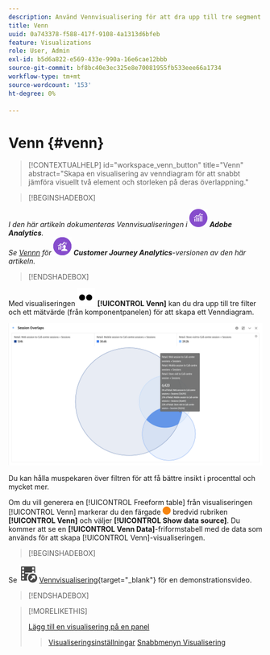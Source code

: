 ```yaml
---
description: Använd Vennvisualisering för att dra upp till tre segment och ett mätvärde för att skapa ett Venndiagram.
title: Venn
uuid: 0a743378-f588-417f-9108-4a1313d6bfeb
feature: Visualizations
role: User, Admin
exl-id: b5d6a822-e569-433e-990a-16e6cae12bbb
source-git-commit: bf8bc40e3ec325e8e70081955fb533eee66a1734
workflow-type: tm+mt
source-wordcount: '153'
ht-degree: 0%

---
```


# Venn {#venn}

<!-- markdownlint-disable MD034 -->

>[!CONTEXTUALHELP]
>id="workspace_venn_button"
>title="Venn"
>abstract="Skapa en visualisering av venndiagram för att snabbt jämföra visuellt två element och storleken på deras överlappning."

<!-- markdownlint-enable MD034 -->


>[!BEGINSHADEBOX]

_I den här artikeln dokumenteras Vennvisualiseringen i_ ![AdobeAnalytics](/help/assets/icons/AdobeAnalytics.svg) _**Adobe Analytics**._<br/>_Se [Vennn](https://experienceleague.adobe.com/en/docs/analytics-platform/using/cja-workspace/visualizations/venn) för_ ![CustomerJourneyAnalytics](/help/assets/icons/CustomerJourneyAnalytics.svg) _**Customer Journey Analytics**-versionen av den här artikeln._

>[!ENDSHADEBOX]

Med visualiseringen ![Type](/help/assets/icons/TwoDots.svg) **[!UICONTROL Venn]** kan du dra upp till tre filter och ett mätvärde (från komponentpanelen) för att skapa ett Venndiagram.

![Vennvisualisering som innehåller tre filter.](assets/venn.png)

Du kan hålla muspekaren över filtren för att få bättre insikt i procenttal och mycket mer.

Om du vill generera en [!UICONTROL Freeform table] från visualiseringen [!UICONTROL Venn] markerar du den färgade ![StatusOrange](/help/assets/icons/StatusOrange.svg) bredvid rubriken **[!UICONTROL Venn]** och väljer **[!UICONTROL Show data source]**. Du kommer att se en **[!UICONTROL Venn Data]**-friformstabell med de data som används för att skapa [!UICONTROL Venn]-visualiseringen.

<!--
To normalize the Venn diagram (take the size out of it), go select ![Setting](/help/assets/icons/Setting.svg) and select **[!UICONTROL Normalization]**.

![Visualization Settings option for Visualization type: Venn diagram.](assets/normalization.png)

-->


>[!BEGINSHADEBOX]

Se ![VideoCheckedOut](/help/assets/icons/VideoCheckedOut.svg) [Vennvisualisering](https://video.tv.adobe.com/v/335798/?quality=12){target="_blank"} för en demonstrationsvideo.

>[!ENDSHADEBOX]


>[!MORELIKETHIS]
>
>[Lägg till en visualisering på en panel](/help/analyze/analysis-workspace/visualizations/freeform-analysis-visualizations.md#add-visualizations-to-a-panel)
>>[Visualiseringsinställningar](/help/analyze/analysis-workspace/visualizations/freeform-analysis-visualizations.md#settings)
>>[Snabbmenyn Visualisering ](/help/analyze/analysis-workspace/visualizations/freeform-analysis-visualizations.md#context-menu)
>

